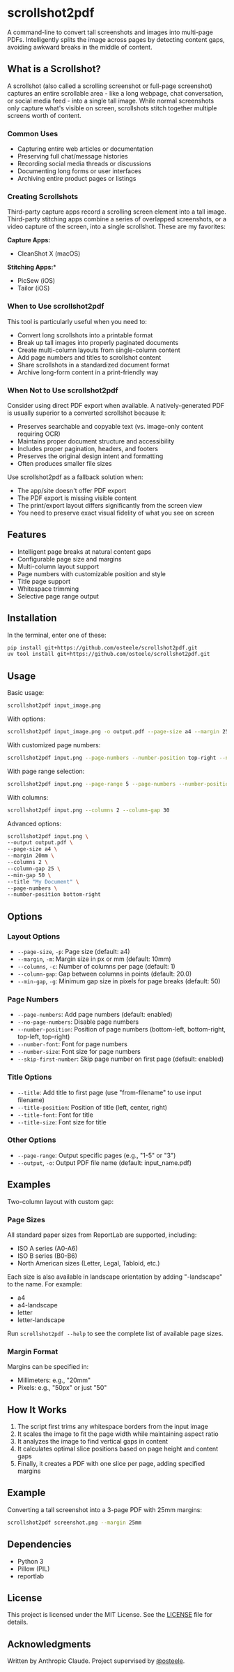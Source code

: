 # scrollshot2pdf

A command-line to convert tall screenshots and images into multi-page PDFs.
Intelligently splits the image across pages by detecting content gaps, avoiding
awkward breaks in the middle of content.

## What is a Scrollshot?

A scrollshot (also called a scrolling screenshot or full-page screenshot) captures an entire scrollable area - like a long webpage, chat conversation, or social media feed - into a single tall image. While normal screenshots only capture what's visible on screen, scrollshots stitch together multiple screens worth of content.

### Common Uses

- Capturing entire web articles or documentation
- Preserving full chat/message histories
- Recording social media threads or discussions
- Documenting long forms or user interfaces
- Archiving entire product pages or listings

### Creating Scrollshots

Third-party capture apps record a scrolling screen element into a tall image.
Third-party stitching apps combine a series of overlapped screenshots, or a
video capture of the screen, into a single scrollshot. These are my favorites:

**Capture Apps:**
- CleanShot X (macOS)

**Stitching Apps:***
- PicSew (iOS)
- Tailor (iOS)

### When to Use scrollshot2pdf

This tool is particularly useful when you need to:
- Convert long scrollshots into a printable format
- Break up tall images into properly paginated documents
- Create multi-column layouts from single-column content
- Add page numbers and titles to scrollshot content
- Share scrollshots in a standardized document format
- Archive long-form content in a print-friendly way

### When Not to Use scrollshot2pdf

Consider using direct PDF export when available. A natively-generated PDF is usually superior to a converted scrollshot because it:

- Preserves searchable and copyable text (vs. image-only content requiring OCR)
- Maintains proper document structure and accessibility
- Includes proper pagination, headers, and footers
- Preserves the original design intent and formatting
- Often produces smaller file sizes

Use scrollshot2pdf as a fallback solution when:
- The app/site doesn't offer PDF export
- The PDF export is missing visible content
- The print/export layout differs significantly from the screen view
- You need to preserve exact visual fidelity of what you see on screen

## Features

- Intelligent page breaks at natural content gaps
- Configurable page size and margins
- Multi-column layout support
- Page numbers with customizable position and style
- Title page support
- Whitespace trimming
- Selective page range output

## Installation

In the terminal, enter one of these:

```bash
pip install git+https://github.com/osteele/scrollshot2pdf.git
uv tool install git+https://github.com/osteele/scrollshot2pdf.git
```

## Usage

Basic usage:
```bash
scrollshot2pdf input_image.png
```

With options:
```bash
scrollshot2pdf input_image.png -o output.pdf --page-size a4 --margin 25mm --min-gap 100
```

With customized page numbers:
```bash
scrollshot2pdf input.png --page-numbers --number-position top-right --number-size 12 --number-font "Times-Roman" --skip-first false
```

With page range selection:
```bash
scrollshot2pdf input.png --page-range 5 --page-numbers --number-position top-right --number-size 12 --number-font "Times-Roman" --skip-first false
```

With columns:
```bash
scrollshot2pdf input.png --columns 2 --column-gap 30
```

Advanced options:
```bash
scrollshot2pdf input.png \
--output output.pdf \
--page-size a4 \
--margin 20mm \
--columns 2 \
--column-gap 25 \
--min-gap 50 \
--title "My Document" \
--page-numbers \
--number-position bottom-right
```


## Options

### Layout Options
- `--page-size`, `-p`: Page size (default: a4)
- `--margin`, `-m`: Margin size in px or mm (default: 10mm)
- `--columns`, `-c`: Number of columns per page (default: 1)
- `--column-gap`: Gap between columns in points (default: 20.0)
- `--min-gap`, `-g`: Minimum gap size in pixels for page breaks (default: 50)

### Page Numbers
- `--page-numbers`: Add page numbers (default: enabled)
- `--no-page-numbers`: Disable page numbers
- `--number-position`: Position of page numbers (bottom-left, bottom-right, top-left, top-right)
- `--number-font`: Font for page numbers
- `--number-size`: Font size for page numbers
- `--skip-first-number`: Skip page number on first page (default: enabled)

### Title Options
- `--title`: Add title to first page (use "from-filename" to use input filename)
- `--title-position`: Position of title (left, center, right)
- `--title-font`: Font for title
- `--title-size`: Font size for title

### Other Options
- `--page-range`: Output specific pages (e.g., "1-5" or "3")
- `--output`, `-o`: Output PDF file name (default: input_name.pdf)

## Examples

Two-column layout with custom gap:

### Page Sizes

All standard paper sizes from ReportLab are supported, including:
- ISO A series (A0-A6)
- ISO B series (B0-B6)
- North American sizes (Letter, Legal, Tabloid, etc.)

Each size is also available in landscape orientation by adding "-landscape" to the name. For example:
- a4
- a4-landscape
- letter
- letter-landscape

Run `scrollshot2pdf --help` to see the complete list of available page sizes.

### Margin Format
Margins can be specified in:
- Millimeters: e.g., "20mm"
- Pixels: e.g., "50px" or just "50"

## How It Works

1. The script first trims any whitespace borders from the input image
2. It scales the image to fit the page width while maintaining aspect ratio
3. It analyzes the image to find vertical gaps in content
4. It calculates optimal slice positions based on page height and content gaps
5. Finally, it creates a PDF with one slice per page, adding specified margins

## Example

Converting a tall screenshot into a 3-page PDF with 25mm margins:
```bash
scrollshot2pdf screenshot.png --margin 25mm
```

## Dependencies

- Python 3
- Pillow (PIL)
- reportlab

## License

This project is licensed under the MIT License. See the [LICENSE](LICENSE) file for details.

## Acknowledgments

Written by Anthropic Claude. Project supervised by [@osteele](https://github.com/osteele).
